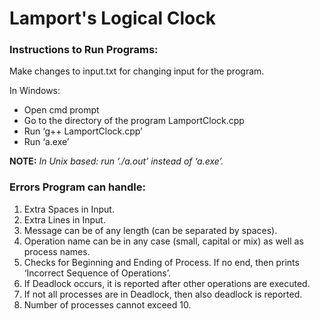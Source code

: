 # Lamport's Logical Clock

### Instructions to Run Programs:

Make changes to input.txt for changing input for the program.

In Windows:
- Open cmd prompt
- Go to the directory of the program LamportClock.cpp
- Run ‘g++ LamportClock.cpp’
- Run ‘a.exe’

**NOTE:** *In Unix based: run ‘./a.out’ instead of ‘a.exe’.*

### Errors Program can handle:

1. Extra Spaces in Input.
2. Extra Lines in Input.
3. Message can be of any length (can be separated by spaces).
4. Operation name can be in any case (small, capital or mix) as well as process names.
5. Checks for Beginning and Ending of Process. If no end, then prints ‘Incorrect Sequence of Operations’.
6. If Deadlock occurs, it is reported after other operations are executed.
7. If not all processes are in Deadlock, then also deadlock is reported.
8. Number of processes cannot exceed 10.
